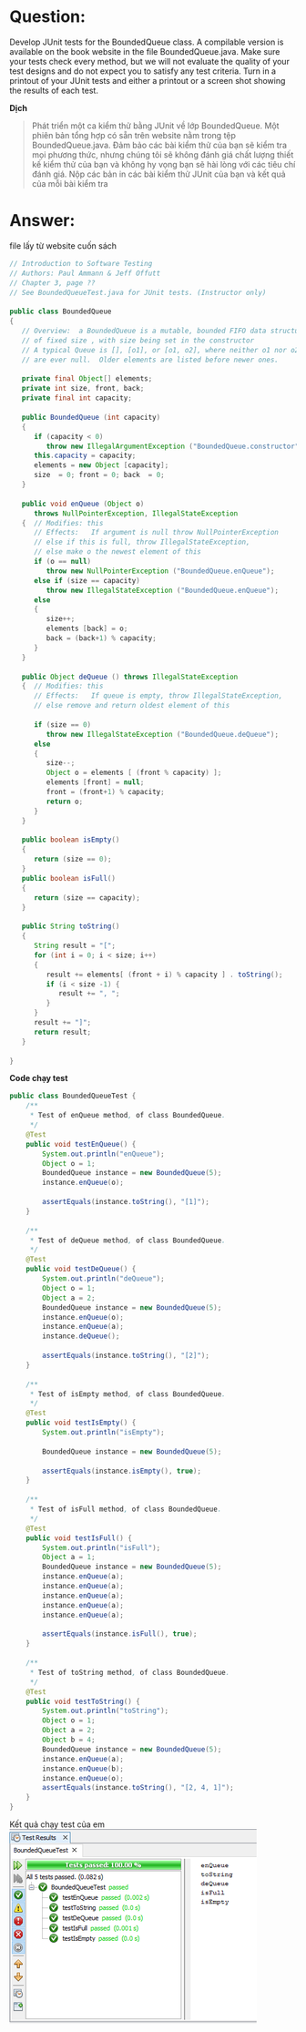 # **Question:** 
Develop JUnit tests for the BoundedQueue class. A compilable version is available on the book website in the file BoundedQueue.java. Make sure your tests check every method, but we will not evaluate the quality of your test designs and do not expect you to satisfy any test criteria. Turn in a printout of your JUnit tests and either a printout or a screen shot showing the results of each test.

**Dịch**
> Phát triển một ca kiểm thử bằng JUnit về lớp BoundedQueue. Một phiên bản tổng hợp có sẵn trên website nằm trong tệp BoundedQueue.java. Đảm bảo các bài kiểm thử của bạn sẽ kiểm tra mọi phương thức, nhưng chúng tôi sẽ không đánh giá chất lượng thiết kế kiểm thử của bạn và không hy vọng bạn sẽ hài lòng với các tiêu chí đánh giá. Nộp các bản in các bài kiểm thử JUnit của bạn và kết quả của mỗi bài kiểm tra 

# **Answer:**
file lấy từ website cuốn sách
```java
// Introduction to Software Testing
// Authors: Paul Ammann & Jeff Offutt
// Chapter 3, page ??
// See BoundedQueueTest.java for JUnit tests. (Instructor only)

public class BoundedQueue
{ 
   // Overview:  a BoundedQueue is a mutable, bounded FIFO data structure
   // of fixed size , with size being set in the constructor
   // A typical Queue is [], [o1], or [o1, o2], where neither o1 nor o2
   // are ever null.  Older elements are listed before newer ones.

   private final Object[] elements;
   private int size, front, back;
   private final int capacity;

   public BoundedQueue (int capacity)
   {
      if (capacity < 0)
         throw new IllegalArgumentException ("BoundedQueue.constructor");
      this.capacity = capacity;
      elements = new Object [capacity];
      size  = 0; front = 0; back  = 0;
   }

   public void enQueue (Object o)
      throws NullPointerException, IllegalStateException
   {  // Modifies: this
      // Effects:   If argument is null throw NullPointerException
      // else if this is full, throw IllegalStateException,
      // else make o the newest element of this
      if (o == null)
         throw new NullPointerException ("BoundedQueue.enQueue");
      else if (size == capacity)
         throw new IllegalStateException ("BoundedQueue.enQueue");
      else
      {
         size++;
         elements [back] = o;
         back = (back+1) % capacity;
      }
   }
   
   public Object deQueue () throws IllegalStateException
   {  // Modifies: this
      // Effects:   If queue is empty, throw IllegalStateException,
      // else remove and return oldest element of this
   
      if (size == 0)
         throw new IllegalStateException ("BoundedQueue.deQueue");
      else
      {
         size--;
         Object o = elements [ (front % capacity) ];
         elements [front] = null;
         front = (front+1) % capacity;
         return o;
      }
   }
   
   public boolean isEmpty()
   { 
      return (size == 0); 
   }
   public boolean isFull() 
   { 
      return (size == capacity); 
   }
   
   public String toString()
   {
      String result = "[";
      for (int i = 0; i < size; i++)
      {
         result += elements[ (front + i) % capacity ] . toString();
         if (i < size -1) {
            result += ", ";
         }
      }
      result += "]";
      return result;
   }
   
}
```
**Code chạy test**
```java
public class BoundedQueueTest {
    /**
     * Test of enQueue method, of class BoundedQueue.
     */
    @Test
    public void testEnQueue() {
        System.out.println("enQueue");
        Object o = 1;
        BoundedQueue instance = new BoundedQueue(5);
        instance.enQueue(o);
        
        assertEquals(instance.toString(), "[1]");
    }

    /**
     * Test of deQueue method, of class BoundedQueue.
     */
    @Test
    public void testDeQueue() {
        System.out.println("deQueue");
        Object o = 1;
        Object a = 2;
        BoundedQueue instance = new BoundedQueue(5);
        instance.enQueue(o);
        instance.enQueue(a);
        instance.deQueue();
        
        assertEquals(instance.toString(), "[2]");
    }

    /**
     * Test of isEmpty method, of class BoundedQueue.
     */
    @Test
    public void testIsEmpty() {
        System.out.println("isEmpty");

        BoundedQueue instance = new BoundedQueue(5);

        assertEquals(instance.isEmpty(), true);
    }

    /**
     * Test of isFull method, of class BoundedQueue.
     */
    @Test
    public void testIsFull() {
        System.out.println("isFull");
        Object a = 1;
        BoundedQueue instance = new BoundedQueue(5);
        instance.enQueue(a);
        instance.enQueue(a);
        instance.enQueue(a);
        instance.enQueue(a);
        instance.enQueue(a);

        assertEquals(instance.isFull(), true);
    }

    /**
     * Test of toString method, of class BoundedQueue.
     */
    @Test
    public void testToString() {
        System.out.println("toString");
        Object o = 1;
        Object a = 2;
        Object b = 4;
        BoundedQueue instance = new BoundedQueue(5);
        instance.enQueue(a);
        instance.enQueue(b);
        instance.enQueue(o);
        assertEquals(instance.toString(), "[2, 4, 1]");
    }
}
```

Kết quả chạy test của em
![](resources/queuetest.png)

